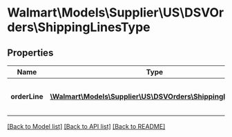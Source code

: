 # Walmart\Models\Supplier\US\DSVOrders\ShippingLinesType

## Properties

Name | Type | Description | Notes
------------ | ------------- | ------------- | -------------
**orderLine** | [**\Walmart\Models\Supplier\US\DSVOrders\ShippingLineType[]**](ShippingLineType.md) | Information about one order line shipment |


[[Back to Model list]](./) [[Back to API list]](../../../../../README.md#supported-apis) [[Back to README]](../../../../../README.md)
